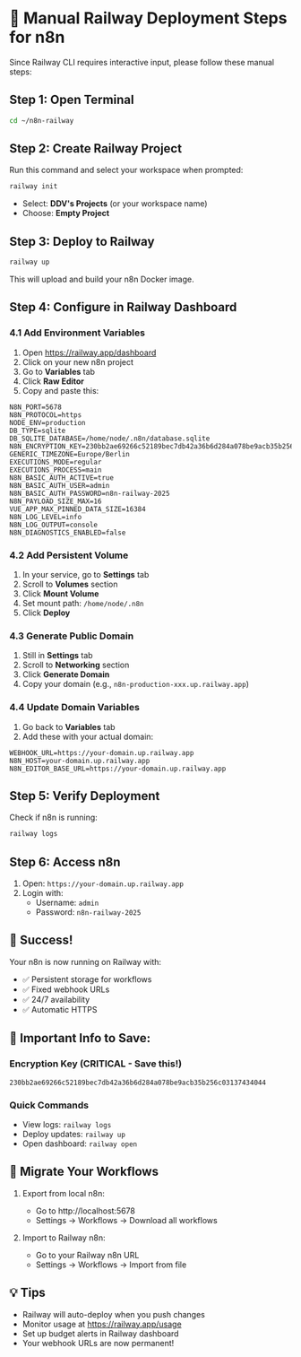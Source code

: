 # 🚂 Manual Railway Deployment Steps for n8n

Since Railway CLI requires interactive input, please follow these manual steps:

## Step 1: Open Terminal
```bash
cd ~/n8n-railway
```

## Step 2: Create Railway Project
Run this command and select your workspace when prompted:
```bash
railway init
```
- Select: **DDV's Projects** (or your workspace name)
- Choose: **Empty Project**

## Step 3: Deploy to Railway
```bash
railway up
```
This will upload and build your n8n Docker image.

## Step 4: Configure in Railway Dashboard

### 4.1 Add Environment Variables
1. Open https://railway.app/dashboard
2. Click on your new n8n project
3. Go to **Variables** tab
4. Click **Raw Editor**
5. Copy and paste this:

```env
N8N_PORT=5678
N8N_PROTOCOL=https
NODE_ENV=production
DB_TYPE=sqlite
DB_SQLITE_DATABASE=/home/node/.n8n/database.sqlite
N8N_ENCRYPTION_KEY=230bb2ae69266c52189bec7db42a36b6d284a078be9acb35b256c03137434044
GENERIC_TIMEZONE=Europe/Berlin
EXECUTIONS_MODE=regular
EXECUTIONS_PROCESS=main
N8N_BASIC_AUTH_ACTIVE=true
N8N_BASIC_AUTH_USER=admin
N8N_BASIC_AUTH_PASSWORD=n8n-railway-2025
N8N_PAYLOAD_SIZE_MAX=16
VUE_APP_MAX_PINNED_DATA_SIZE=16384
N8N_LOG_LEVEL=info
N8N_LOG_OUTPUT=console
N8N_DIAGNOSTICS_ENABLED=false
```

### 4.2 Add Persistent Volume
1. In your service, go to **Settings** tab
2. Scroll to **Volumes** section
3. Click **Mount Volume**
4. Set mount path: `/home/node/.n8n`
5. Click **Deploy**

### 4.3 Generate Public Domain
1. Still in **Settings** tab
2. Scroll to **Networking** section  
3. Click **Generate Domain**
4. Copy your domain (e.g., `n8n-production-xxx.up.railway.app`)

### 4.4 Update Domain Variables
1. Go back to **Variables** tab
2. Add these with your actual domain:
```env
WEBHOOK_URL=https://your-domain.up.railway.app
N8N_HOST=your-domain.up.railway.app
N8N_EDITOR_BASE_URL=https://your-domain.up.railway.app
```

## Step 5: Verify Deployment
Check if n8n is running:
```bash
railway logs
```

## Step 6: Access n8n
1. Open: `https://your-domain.up.railway.app`
2. Login with:
   - Username: `admin`
   - Password: `n8n-railway-2025`

## 🎉 Success!
Your n8n is now running on Railway with:
- ✅ Persistent storage for workflows
- ✅ Fixed webhook URLs
- ✅ 24/7 availability
- ✅ Automatic HTTPS

## 📝 Important Info to Save:

### Encryption Key (CRITICAL - Save this!)
```
230bb2ae69266c52189bec7db42a36b6d284a078be9acb35b256c03137434044
```

### Quick Commands
- View logs: `railway logs`
- Deploy updates: `railway up`
- Open dashboard: `railway open`

## 🔄 Migrate Your Workflows
1. Export from local n8n:
   - Go to http://localhost:5678
   - Settings → Workflows → Download all workflows

2. Import to Railway n8n:
   - Go to your Railway n8n URL
   - Settings → Workflows → Import from file

## 💡 Tips
- Railway will auto-deploy when you push changes
- Monitor usage at https://railway.app/usage
- Set up budget alerts in Railway dashboard
- Your webhook URLs are now permanent!